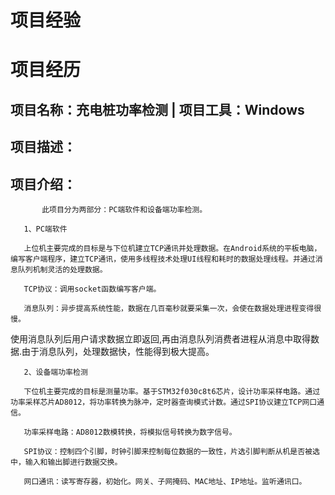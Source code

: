 # 项目经验

# 项目经历

## 项目名称：充电桩功率检测 | 项目工具：Windows

## 项目描述：

## 项目介绍：

           此项目分为两部分：PC端软件和设备端功率检测。

       1、PC端软件

       上位机主要完成的目标是与下位机建立TCP通讯并处理数据。在Android系统的平板电脑，编写客户端程序，建立TCP通讯，使用多线程技术处理UI线程和耗时的数据处理线程。并通过消息队列机制灵活的处理数据。

       TCP协议：调用socket函数编写客户端。

       消息队列：异步提高系统性能，数据在几百毫秒就要采集一次，会使在数据处理进程变得很慢。

使用消息队列后用户请求数据立即返回,再由消息队列消费者进程从消息中取得数据.由于消息队列，处理数据快，性能得到极大提高。

       2、设备端功率检测

       下位机主要完成的目标是测量功率。基于STM32f030c8t6芯片，设计功率采样电路。通过功率采样芯片AD8012，将功率转换为脉冲，定时器查询模式计数。通过SPI协议建立TCP网口通信。

       功率采样电路：AD8012数模转换，将模拟信号转换为数字信号。

       SPI协议：控制四个引脚，时钟引脚来控制每位数据的一致性，片选引脚判断从机是否被选中，输入和输出脚进行数据交换。

       网口通讯：读写寄存器，初始化。网关、子网掩码、MAC地址、IP地址。监听通讯口。